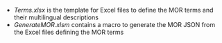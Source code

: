 * _Terms.xlsx_ is the template for Excel files to define the MOR terms and their multilingual descriptions
* _GenerateMOR.xlsm_ contains a macro to generate the MOR JSON from the Excel files defining the MOR terms
